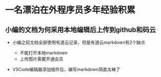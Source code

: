 # 一名漂泊在外程序员多年经验积累

## 小编的文档为何采用本地编辑后上传到github和码云

* 小编之前文档全部使用有道云记录，但是有道云markdown有2个缺点
  * 不能打开本地markdown
  * 上传图片需要开通会员

* VSCode编辑器添加插件后，编写markdown简直太棒了
